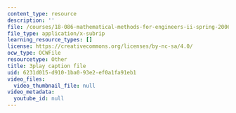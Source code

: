 ```yaml
---
content_type: resource
description: ''
file: /courses/18-086-mathematical-methods-for-engineers-ii-spring-2006/6231d015d9101ba093e2ef0a1fa91eb1_XPo4dHK48Nw.srt
file_type: application/x-subrip
learning_resource_types: []
license: https://creativecommons.org/licenses/by-nc-sa/4.0/
ocw_type: OCWFile
resourcetype: Other
title: 3play caption file
uid: 6231d015-d910-1ba0-93e2-ef0a1fa91eb1
video_files:
  video_thumbnail_file: null
video_metadata:
  youtube_id: null
---
```

